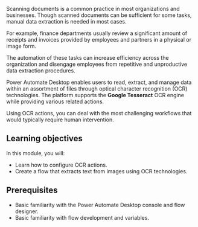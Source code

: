 Scanning documents is a common practice in most organizations and businesses. Though scanned documents can be sufficient for some tasks, manual data extraction is needed in most cases.

For example, finance departments usually review a significant amount of receipts and invoices provided by employees and partners in a physical or image form.

The automation of these tasks can increase efficiency across the organization and disengage employees from repetitive and unproductive data extraction procedures.

Power Automate Desktop enables users to read, extract, and manage data within an assortment of files through optical character recognition (OCR) technologies. The platform supports the **Google Tesseract** OCR engine while providing various related actions.

Using OCR actions, you can deal with the most challenging workflows that would typically require human intervention.

## Learning objectives

In this module, you will:

- Learn how to configure OCR actions.
- Create a flow that extracts text from images using OCR technologies.

## Prerequisites

- Basic familiarity with the Power Automate Desktop console and flow designer.
- Basic familiarity with flow development and variables.
